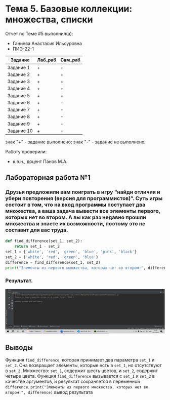 # Тема 5. Базовые коллекции: множества, списки 
Отчет по Теме #5 выполнил(а):
- Ганиева Анастасия Ильсуровна
- ПИЭ-22-1

| Задание | Лаб_раб | Сам_раб |
| ------ | ------ | ------ |
| Задание 1 | + | + |
| Задание 2 | + | + |
| Задание 3 | + | + |
| Задание 4 | + | + |
| Задание 5 | + | + |
| Задание 6 | + | - |
| Задание 7 | + | - |
| Задание 8 | + | - |
| Задание 9 | + | - |
| Задание 10 | + | - |

знак "+" - задание выполнено; знак "-" - задание не выполнено;

Работу проверили:
- к.э.н., доцент Панов М.А.

## Лабораторная работа №1
### Друзья предложили вам поиграть в игру “найди отличия и убери повторения (версия для программистов)”. Суть игры состоит в том, что на вход программы поступает два множества, а ваша задача вывести все элементы первого, которых нет во втором. А вы как раз недавно прошли множества и знаете их возможности, поэтому это не составит для вас труда.

```python
def find_difference(set_1, set_2):
    return set_1 - set_2
set_1 = {'white', 'red', 'green', 'blue', 'pink', 'black'}
set_2 = {'white', 'red', 'green', 'blue'}
difference = find_difference(set_1, set_2)
print("Элементы из первого множества, которых нет во втором:", difference)


```
### Результат.
![image](https://github.com/GanievaAnastasiia/Software_Engineering/blob/Тема_5/images5/1.png)

## Выводы

Функция `find_difference`, которая принимает два параметра `set_1` и `set_2`. Она возвращает элементы, которые есть в `set_1`, но отсутствуют в `set_2`.
Множество: `set_1`, содержит шесть цветов, и `set_2`, содержит четыре цвета.
Функция `find_difference` вызывается с `set_1` и `set_2` в качестве аргументов, и результат сохраняется в переменной `difference`.
`print("Элементы из первого множества, которых нет во втором:", difference)` вывод результата
